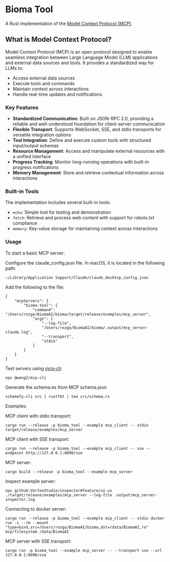 # Bioma Tool

A Rust implementation of the [Model Context Protocol (MCP)](https://modelcontextprotocol.io).

## What is Model Context Protocol?

Model Context Protocol (MCP) is an open protocol designed to enable seamless integration between Large Language Model (LLM) applications and external data sources and tools. It provides a standardized way for LLMs to:

- Access external data sources
- Execute tools and commands
- Maintain context across interactions
- Handle real-time updates and notifications

### Key Features

- **Standardized Communication**: Built on JSON-RPC 2.0, providing a reliable and well-understood foundation for client-server communication
- **Flexible Transport**: Supports WebSocket, SSE, and stdio transports for versatile integration options
- **Tool Integration**: Define and execute custom tools with structured input/output schemas
- **Resource Management**: Access and manipulate external resources with a unified interface
- **Progress Tracking**: Monitor long-running operations with built-in progress notifications
- **Memory Management**: Store and retrieve contextual information across interactions

### Built-in Tools

The implementation includes several built-in tools:

- `echo`: Simple tool for testing and demonstration
- `fetch`: Retrieve and process web content with support for robots.txt compliance
- `memory`: Key-value storage for maintaining context across interactions

### Usage

To start a basic MCP server:

Configure the claude_config.json file. In macOS, it is located in the following path:

```
~/Library/Application Support/Claude/claude_desktop_config.json
```

Add the following to the file:

```
{
    "mcpServers": {
        "bioma-tool": {
            "command": "/Users/rozgo/BiomaAI/bioma/target/release/examples/mcp_server",
            "args": [
                "--log-file",
                "/Users/rozgo/BiomaAI/bioma/.output/mcp_server-claude.log",
                "--transport",
                "stdio"
            ]
        }
    }
}
```

Test servers using [mcp-cli](https://github.com/wong2/mcp-cli):

```
npx @wong2/mcp-cli
```

Generate the schema.es from MCP schema.json

```
schemafy-cli src | rustfmt | tee src/schema.rs
```

Examples:

MCP client with stdio transport:

```
cargo run --release -p bioma_tool --example mcp_client -- stdio target/release/examples/mcp_server
```

MCP client with SSE transport:

```
cargo run --release -p bioma_tool --example mcp_client -- sse --endpoint http://127.0.0.1:8090/sse
```

MCP server:

```
cargo build --release -p bioma_tool --example mcp_server
```

Inspect example server:

```
npx github:VertexStudio/inspector#feature/ui-ux ./target/release/examples/mcp_server --log-file .output/mcp_server-inspector.log
```

Connecting to docker server:

```
cargo run --release -p bioma_tool --example mcp_client -- stdio docker run -i --rm --mount "type=bind,src=/Users/rozgo/BiomaAI/bioma,dst=/data/BiomaAI,ro" mcp/filesystem /data/BiomaAI
```

MCP server with SSE transport:

```
cargo run -p bioma_tool --example mcp_server -- --transport sse --url 127.0.0.1:8090/sse
```
